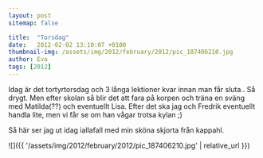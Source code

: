 ```yaml
---
layout: post
sitemap: false

title:  "Torsdag"
date:   2012-02-02 13:10:07 +0100
thumbnail-img: /assets/img/2012/february/2012/pic_187406210.jpg
author: Eva
tags: [2012]
---
```


Idag är det tortyrtorsdag och 3 långa lektioner kvar innan man får sluta.. Så drygt. Men efter skolan så blir det att fara på korpen och träna en sväng med Matilda(??) och eventuellt Lisa. Efter det ska jag och Fredrik eventuellt handla lite, men vi får se om han vågar trotsa kylan ;) 

Så här ser jag ut idag iallafall med min sköna skjorta från kappahl.

![]({{ '/assets/img/2012/february/2012/pic_187406210.jpg'  | relative_url }})

